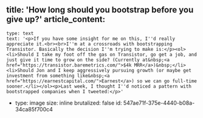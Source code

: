 title: 'How long should you bootstrap before you give up?'
article_content:
  -
    type: text
    text: '<p>If you have some insight for me on this, I''d really appreciate it.<br><br>I''m at a crossroads with bootstrapping Transistor. Basically the decision I''m trying to make is:</p><ol><li>Should I take my foot off the gas on Transistor, go get a job, and just give it time to grow on the side? (Currently at&nbsp;<a href="https://transistor.baremetrics.com/">$4k MRR</a>)&nbsp;</li><li>Should Jon and I keep aggressively pursuing growth (or maybe get investment from something like&nbsp;<a href="https://earnestcapital.com/">Earnest</a>) so we can go full-time sooner.</li></ol><p>Last week, I thought I''d noticed a pattern with bootstrapped companies when I tweeted:</p>'
  -
    type: image
    size: inline
    brutalized: false
id: 547ae71f-375e-4440-b08a-34ca85f700c4
